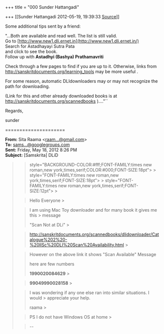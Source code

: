 +++
title = "000 Sunder Hattangadi"

+++
[[Sunder Hattangadi	2012-05-19, 19:39:33 [Source](https://groups.google.com/g/samskrita/c/HjhkS3RxVZI)]]



Some additional tips sent by a friend:  

  

"...Both are available and read well. The list is still valid.  
Go to [http://www.new1.dli.ernet.in](http://www.new1.dli.ernet.in/)  
Search for Astadhayayi Sutra Pata  
and click to see the book.  
Follow up with **Astadhyi (Bashya) Prathamavriti**  
  
Check through a few pages to find if you are up to it. Otherwise, links from <http://sanskritdocuments.org/learning_tools> may be more useful .  
  
For some reason, automatic DLIdownloaders may or may not recognize the path for downloading.  
  
(Link for this and other already downloaded books is at <http://sanskritdocuments.org/scannedbooks> )...."``







Regards,



sunder

=====================



**From:** Sita Raama \<[raam...@gmail.com]()\>  
**To:** [sams...@googlegroups.com]()  
**Sent:** Friday, May 18, 2012 8:26 PM  
**Subject:** \[Samskrita\] DLiD

> 
> >  style="BACKGROUND-COLOR:#fff;FONT-FAMILY:times new roman,new york,times,serif;COLOR:#000;FONT-SIZE:18pt"> >
>  style="FONT-FAMILY:times new roman,new york,times,serif;FONT-SIZE:18pt"> >
>  style="FONT-FAMILY:times new roman,new york,times,serif;FONT-SIZE:12pt"> >
>   
> > 
> > 
> > Hello Everyone >
> 
> > I am using Mac Toy downloader and for many book it gives me this > message
> > 
> > "Scan Not at DLi" >
> 
> > 
> > <http://sanskritdocuments.org/scannedbooks/dlidownloader/Catalogue%202%20-%20IISc%20DLI%20Scan%20Availability.html> >
> 
> > 
> > However on the above link it shows "Scan Available" Message
> > 
> > 
> > 
> > 
> > 
> > here are few numbers
> > 
> > 
> > **1990020084629** >
> 
> > 
> > **99049990028158** >
> 
> > 
> > 
> > 
> > 
> > 
> > I was wondering if any one else ran into similar situations. I would > appreciate your help.
> > 
> > 
> > 
> > raama >
> 
> > 
> > PS I do not have Windows OS at home >
> 
> > --  
> > 
> > 
> > 
> > 
> > 

